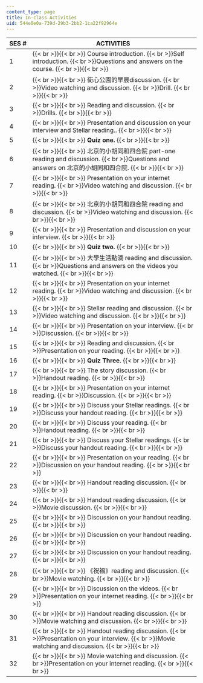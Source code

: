 ```yaml
---
content_type: page
title: In-class Activities
uid: 544e0e0a-739d-29b3-2bb2-1ca22f92964e
---
```


| SES # | ACTIVITIES |
| --- | --- |
| 1 |  {{< br >}}{{< br >}} Course introduction.  {{< br >}}Self introduction.  {{< br >}}Questions and answers on the course. {{< br >}}{{< br >}}  |
| 2 |  {{< br >}}{{< br >}} 街心公園的早晨discussion.  {{< br >}}Video watching and discussion.  {{< br >}}Drill. {{< br >}}{{< br >}}  |
| 3 |  {{< br >}}{{< br >}} Reading and discussion.  {{< br >}}Drills. {{< br >}}{{< br >}}  |
| 4 |  {{< br >}}{{< br >}} Presentation and discussion on your interview and Stellar reading.. {{< br >}}{{< br >}}  |
| 5 |  {{< br >}}{{< br >}} **Quiz one.** {{< br >}}{{< br >}}  |
| 6 |  {{< br >}}{{< br >}} 北京的小胡同和四合院 part-one reading and discussion.  {{< br >}}Questions and answers on 北京的小胡同和四合院. {{< br >}}{{< br >}}  |
| 7 |  {{< br >}}{{< br >}} Presentation on your internet reading.  {{< br >}}Video watching and discussion. {{< br >}}{{< br >}}  |
| 8 |  {{< br >}}{{< br >}} 北京的小胡同和四合院 reading and discussion.  {{< br >}}Video watching and discussion. {{< br >}}{{< br >}}  |
| 9 |  {{< br >}}{{< br >}} Presentation and discussion on your interview. {{< br >}}{{< br >}}  |
| 10 |  {{< br >}}{{< br >}} **Quiz two.** {{< br >}}{{< br >}}  |
| 11 |  {{< br >}}{{< br >}} 大學生活點滴 reading and discussion.  {{< br >}}Questions and answers on the videos you watched. {{< br >}}{{< br >}}  |
| 12 |  {{< br >}}{{< br >}} Presentation on your internet reading.  {{< br >}}Video watching and discussion. {{< br >}}{{< br >}}  |
| 13 |  {{< br >}}{{< br >}} Stellar reading and discussion.  {{< br >}}Video watching and discussion. {{< br >}}{{< br >}}  |
| 14 |  {{< br >}}{{< br >}} Presentation on your interview.  {{< br >}}Discussion. {{< br >}}{{< br >}}  |
| 15 |  {{< br >}}{{< br >}} Reading and discussion.  {{< br >}}Presentation on your reading. {{< br >}}{{< br >}}  |
| 16 |  {{< br >}}{{< br >}} **Quiz Three.** {{< br >}}{{< br >}}  |
| 17 |  {{< br >}}{{< br >}} The story discussion.  {{< br >}}Handout reading. {{< br >}}{{< br >}}  |
| 18 |  {{< br >}}{{< br >}} Presentation on your internet reading.  {{< br >}}Discussion. {{< br >}}{{< br >}}  |
| 19 |  {{< br >}}{{< br >}} Discuss your Stellar readings.  {{< br >}}Discuss your handout reading. {{< br >}}{{< br >}}  |
| 20 |  {{< br >}}{{< br >}} Discuss your reading.  {{< br >}}Handout reading. {{< br >}}{{< br >}}  |
| 21 |  {{< br >}}{{< br >}} Discuss your Stellar readings.  {{< br >}}Discuss your handout reading. {{< br >}}{{< br >}}  |
| 22 |  {{< br >}}{{< br >}} Presentation on your reading.  {{< br >}}Discussion on your handout reading. {{< br >}}{{< br >}}  |
| 23 |  {{< br >}}{{< br >}} Handout reading discussion. {{< br >}}{{< br >}}  |
| 24 |  {{< br >}}{{< br >}} Handout reading discussion.  {{< br >}}Movie discussion. {{< br >}}{{< br >}}  |
| 25 |  {{< br >}}{{< br >}} Discussion on your handout reading. {{< br >}}{{< br >}}  |
| 26 |  {{< br >}}{{< br >}} Discussion on your handout reading. {{< br >}}{{< br >}}  |
| 27 |  {{< br >}}{{< br >}} Discussion on your handout reading. {{< br >}}{{< br >}}  |
| 28 |  {{< br >}}{{< br >}} 《祝福》reading and discussion.  {{< br >}}Movie watching. {{< br >}}{{< br >}}  |
| 29 |  {{< br >}}{{< br >}} Discussion on the videos.  {{< br >}}Presentation on your internet reading. {{< br >}}{{< br >}}  |
| 30 |  {{< br >}}{{< br >}} Handout reading discussion.  {{< br >}}Movie watching and discussion. {{< br >}}{{< br >}}  |
| 31 |  {{< br >}}{{< br >}} Handout reading discussion.  {{< br >}}Presentation on your interview.  {{< br >}}Movie watching and discussion. {{< br >}}{{< br >}}  |
| 32 |  {{< br >}}{{< br >}} Movie watching and discussion.  {{< br >}}Presentation on your internet reading. {{< br >}}{{< br >}}